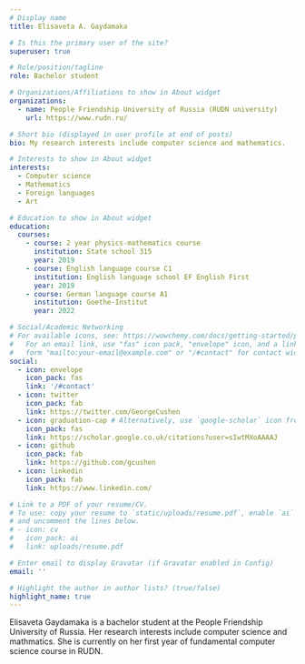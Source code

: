 ```yaml
---
# Display name
title: Elisaveta A. Gaydamaka

# Is this the primary user of the site?
superuser: true

# Role/position/tagline
role: Bachelor student

# Organizations/Affiliations to show in About widget
organizations:
  - name: People Friendship University of Russia (RUDN university)
    url: https://www.rudn.ru/

# Short bio (displayed in user profile at end of posts)
bio: My research interests include computer science and mathematics.

# Interests to show in About widget
interests:
  - Computer science
  - Mathematics
  - Foreign languages
  - Art

# Education to show in About widget
education:
  courses:
    - course: 2 year physics-mathematics course
      institution: State school 315
      year: 2019
    - course: English language course C1
      institution: English language school EF English First
      year: 2019
    - course: German language course A1
      institution: Goethe-Institut
      year: 2022

# Social/Academic Networking
# For available icons, see: https://wowchemy.com/docs/getting-started/page-builder/#icons
#   For an email link, use "fas" icon pack, "envelope" icon, and a link in the
#   form "mailto:your-email@example.com" or "/#contact" for contact widget.
social:
  - icon: envelope
    icon_pack: fas
    link: '/#contact'
  - icon: twitter
    icon_pack: fab
    link: https://twitter.com/GeorgeCushen
  - icon: graduation-cap # Alternatively, use `google-scholar` icon from `ai` icon pack
    icon_pack: fas
    link: https://scholar.google.co.uk/citations?user=sIwtMXoAAAAJ
  - icon: github
    icon_pack: fab
    link: https://github.com/gcushen
  - icon: linkedin
    icon_pack: fab
    link: https://www.linkedin.com/

# Link to a PDF of your resume/CV.
# To use: copy your resume to `static/uploads/resume.pdf`, enable `ai` icons in `params.toml`,
# and uncomment the lines below.
# - icon: cv
#   icon_pack: ai
#   link: uploads/resume.pdf

# Enter email to display Gravatar (if Gravatar enabled in Config)
email: ''

# Highlight the author in author lists? (true/false)
highlight_name: true
---
```


Elisaveta Gaydamaka is a bachelor student at the People Friendship University of Russia. Her research interests include computer science and mathmatics. She is currently on her first year of fundamental computer science course in RUDN.



